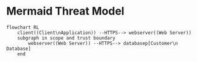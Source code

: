 # Mermaid Threat Model

```mermaid
flowchart RL
    client((Client\nApplication)) --HTTPS--> webserver((Web Server))
    subgraph in scope and trust boundary
        webserver((Web Server)) --HTTPS--> databasep[Customer\n Database]
    end
```